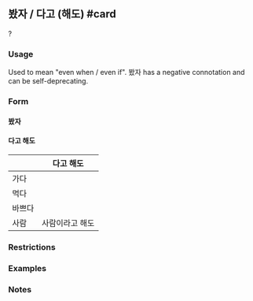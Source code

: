 ## 봤자 / 다고 (해도) #card
?
### Usage
Used to mean "even when / even if". 봤자 has a negative connotation and can be self-deprecating.
### Form
#### 봤자
#### 다고 해도

|     | 다고 해도    |
| --- | -------- |
| 가다  |          |
| 먹다  |          |
| 바쁘다 |          |
| 사람  | 사람이라고 해도 |

### Restrictions
### Examples
### Notes
